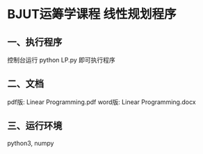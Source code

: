 # BJUT运筹学课程 线性规划程序
## 一、执行程序
控制台运行 python LP.py 即可执行程序

## 二、文档
pdf版: Linear Programming.pdf
word版: Linear Programming.docx

## 三、运行环境
python3, numpy
